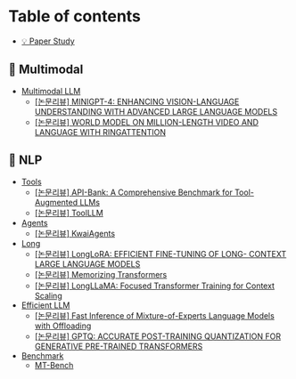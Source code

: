 # Table of contents

* [💡 Paper Study](README.md)

## 🤖 Multimodal

* [Multimodal LLM](multimodal/multimodal-llm/README.md)
  * [\[논문리뷰\] MINIGPT-4: ENHANCING VISION-LANGUAGE UNDERSTANDING WITH ADVANCED LARGE LANGUAGE MODELS](multimodal/multimodal-llm/minigpt-4-enhancing-vision-language-understanding-with-advanced-large-language-models.md)
  * [\[논문리뷰\] WORLD MODEL ON MILLION-LENGTH VIDEO AND LANGUAGE WITH RINGATTENTION](multimodal/multimodal-llm/world-model-on-million-length-video-and-language-with-ringattention.md)

## 🥑 NLP

* [Tools](nlp/tools/README.md)
  * [\[논문리뷰\] API-Bank: A Comprehensive Benchmark for Tool-Augmented LLMs](nlp/tools/api-bank-a-comprehensive-benchmark-for-tool-augmented-llms.md)
  * [\[논문리뷰\] ToolLLM](nlp/tools/toolllm.md)
* [Agents](nlp/agents/README.md)
  * [\[논문리뷰\] KwaiAgents](nlp/agents/kwaiagents.md)
* [Long](nlp/long/README.md)
  * [\[논문리뷰\] LongLoRA: EFFICIENT FINE-TUNING OF LONG- CONTEXT LARGE LANGUAGE MODELS](nlp/long/longlora-efficient-fine-tuning-of-long-context-large-language-models.md)
  * [\[논문리뷰\] Memorizing Transformers](nlp/long/memorizing-transformers.md)
  * [\[논문리뷰\] LongLLaMA: Focused Transformer Training for Context Scaling](nlp/long/longllama-focused-transformer-training-for-context-scaling.md)
* [Efficient LLM](nlp/efficient-llm/README.md)
  * [\[논문리뷰\] Fast Inference of Mixture-of-Experts Language Models with Offloading](nlp/efficient-llm/fast-inference-of-mixture-of-experts-language-models-with-offloading.md)
  * [\[논문리뷰\] GPTQ: ACCURATE POST-TRAINING QUANTIZATION FOR GENERATIVE PRE-TRAINED TRANSFORMERS](nlp/efficient-llm/gptq-accurate-post-training-quantization-for-generative-pre-trained-transformers.md)
* [Benchmark](nlp/benchmark/README.md)
  * [MT-Bench](nlp/benchmark/mt-bench.md)
